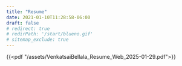 ```yaml
---
title: "Resume"
date: 2021-01-10T11:28:58-06:00
draft: false
# redirect: true
# redirPath: '/start/blueno.gif'
# sitemap_exclude: true
---
```

<!-- If you are not redirected, [click here](https://bellala.org/start/blueno.gif). -->

{{<pdf "/assets/VenkatsaiBellala_Resume_Web_2025-01-29.pdf">}}
